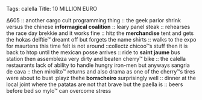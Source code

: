 Tags: calella
Title: 10 MILLION EURO
  
∆605 :: another cargo cult programming thing :: the geek parlor shrink versus the chinese **informagical coalition** :: leary panel steak :: rehearses the race day brekkie and it works fine ::  hitz the **merchandise** tent and gets the hokas delftie™ dreamt off but forgets the name shirts :: walks to the expo for maurtens this time felt is not around ::collectz chicoo™s stuff then it is back to htop until the mexican posse arrives :: ride to **saint jaume** bus station then assembleza very dirty and beaten cherry™ bike :: the calella restaurants lack of ability to handle hungry iron-men but anyways sangria de cava :: then mirolito™ returns and also drama as one of the cherry™s tires were about to bust :playz thehe **borracheiro** surprisingly well :: dinner at the local joint where the patatas are not that brave but the paella is :: beers before bed so mylo™ can overcome stress  
